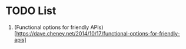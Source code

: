 # TODO List

1) (Functional options for friendly APIs)[https://dave.cheney.net/2014/10/17/functional-options-for-friendly-apis]